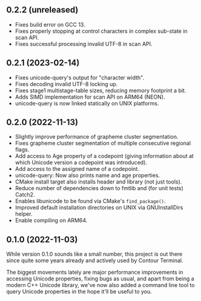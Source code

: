 ## 0.2.2 (unreleased)

- Fixes build error on GCC 13.
- Fixes properly stopping at control characters in complex sub-state in scan API.
- Fixes successful processing invalid UTF-8 in scan API.

## 0.2.1 (2023-02-14)

- Fixes unicode-query's output for "character width".
- Fixes decoding invalid UTF-8 locking up.
- Fixes stage1 multistage-table sizes, reducing memory footprint a bit.
- Adds SIMD implementation for scan API on ARM64 (NEON).
- unicode-query is now linked statically on UNIX platforms.

## 0.2.0 (2022-11-13)

- Slightly improve performance of grapheme cluster segmentation.
- Fixes grapheme cluster segmentation of multiple consecutive regional flags.
- Add access to Age property of a codepoint (giving information about at which Unicode version a codepoint was introduced).
- Add access to the assigned name of a codepoint.
- unicode-query: Now also prints name and age properties.
- CMake install target also installs header and library (not just tools).
- Reduce number of dependencies down to fmtlib and (for unit tests) Catch2.
- Enables libunicode to be found via CMake's `find_package()`.
- Improved default installation directories on UNIX via GNUInstallDirs helper.
- Enable compiling on ARM64.

## 0.1.0 (2022-11-03)

While version 0.1.0 sounds like a small number, this project is out there since quite some years already
and actively used by Contour Terminal.

The biggest movements lately are major performance improvements in accessing Unicode properties,
fixing bugs as usual, and apart from being a modern C++ Unicode library, we've now also added
a command line tool to query Unicode properties in the hope it'll be useful to you.

